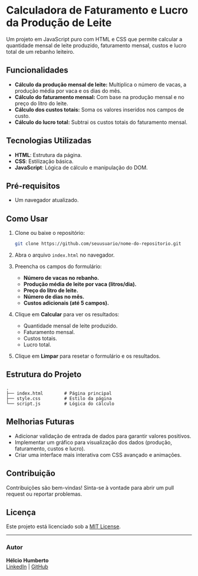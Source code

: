 # Calculadora de Faturamento e Lucro da Produção de Leite

Um projeto em JavaScript puro com HTML e CSS que permite calcular a quantidade mensal de leite produzido, faturamento mensal, custos e lucro total de um rebanho leiteiro.

## Funcionalidades

- **Cálculo da produção mensal de leite:** Multiplica o número de vacas, a produção média por vaca e os dias do mês.
- **Cálculo do faturamento mensal:** Com base na produção mensal e no preço do litro do leite.
- **Cálculo dos custos totais:** Soma os valores inseridos nos campos de custo.
- **Cálculo do lucro total:** Subtrai os custos totais do faturamento mensal.

## Tecnologias Utilizadas

- **HTML**: Estrutura da página.
- **CSS**: Estilização básica.
- **JavaScript**: Lógica de cálculo e manipulação do DOM.

## Pré-requisitos

- Um navegador atualizado.

## Como Usar

1. Clone ou baixe o repositório:

   ```bash
   git clone https://github.com/seuusuario/nome-do-repositorio.git
   ```

2. Abra o arquivo `index.html` no navegador.

3. Preencha os campos do formulário:
   - **Número de vacas no rebanho.**
   - **Produção média de leite por vaca (litros/dia).**
   - **Preço do litro de leite.**
   - **Número de dias no mês.**
   - **Custos adicionais (até 5 campos).**

4. Clique em **Calcular** para ver os resultados:
   - Quantidade mensal de leite produzido.
   - Faturamento mensal.
   - Custos totais.
   - Lucro total.

5. Clique em **Limpar** para resetar o formulário e os resultados.

## Estrutura do Projeto

```plaintext
.
├── index.html        # Página principal
├── style.css         # Estilo da página
└── script.js         # Lógica do cálculo
```

## Melhorias Futuras

- Adicionar validação de entrada de dados para garantir valores positivos.
- Implementar um gráfico para visualização dos dados (produção, faturamento, custos e lucro).
- Criar uma interface mais interativa com CSS avançado e animações.

## Contribuição

Contribuições são bem-vindas! Sinta-se à vontade para abrir um pull request ou reportar problemas.

## Licença

Este projeto está licenciado sob a [MIT License](LICENSE).

---

### Autor

**Hélcio Humberto**  
[LinkedIn](https://www.linkedin.com/helciohumberto) | [GitHub](https://github.com/helciohumberto)
